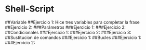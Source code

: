 # Shell-Script
##Variable
##Ejercicio 1: Hice tres variables para completar la frase
##Ejercicio 2:
###Parámetros
###Ejercicio 1:
###Ejercicio 2:
##Condicionales
###Ejercicio 1:
###Ejercicio 2:
###Ejercicio 3:
##Sustitucion de comandos
###Ejercicio 1:
##Bucles
###Ejercicio 1:
###Ejercicio 2:
